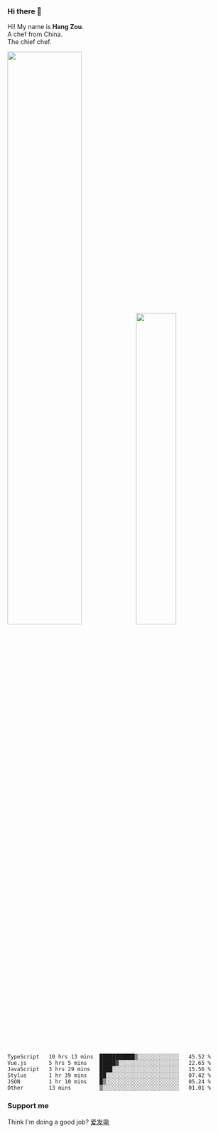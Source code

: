 ### Hi there 👋

Hi! My name is **Hang Zou**.  
A chef from China.  
The chief chef.

<img align="" width="57.5%" src="https://github-readme-stats.vercel.app/api?username=zouhangwithsweet&hide_title=true&hide_border=true&show_icons=true&include_all_commits=true&line_height=21" /><img align="" width="42.4%" src="https://github-readme-stats.vercel.app/api/top-langs/?username=zouhangwithsweet&hide_title=true&hide_border=true&layout=compact" />

<!--START_SECTION:waka-->

```text
TypeScript   10 hrs 13 mins  ███████████▒░░░░░░░░░░░░░   45.52 %
Vue.js       5 hrs 5 mins    █████▓░░░░░░░░░░░░░░░░░░░   22.65 %
JavaScript   3 hrs 29 mins   ████░░░░░░░░░░░░░░░░░░░░░   15.56 %
Stylus       1 hr 39 mins    ██░░░░░░░░░░░░░░░░░░░░░░░   07.42 %
JSON         1 hr 10 mins    █▒░░░░░░░░░░░░░░░░░░░░░░░   05.24 %
Other        13 mins         ▒░░░░░░░░░░░░░░░░░░░░░░░░   01.01 %
```

<!--END_SECTION:waka-->

### Support me

Think I'm doing a good job? [爱发电](https://afdian.net/@zouhangsweet)
